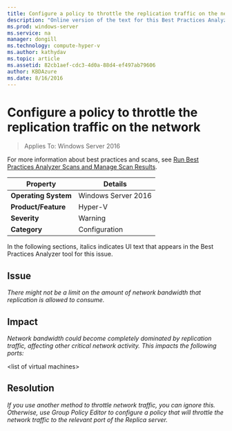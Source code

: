 ```yaml
---
title: Configure a policy to throttle the replication traffic on the network
description: "Online version of the text for this Best Practices Analyzer rule."
ms.prod: windows-server
ms.service: na
manager: dongill
ms.technology: compute-hyper-v
ms.author: kathydav
ms.topic: article
ms.assetid: 82cb1aef-cdc3-4d0a-88d4-ef497ab79606
author: KBDAzure
ms.date: 8/16/2016
---
```

# Configure a policy to throttle the replication traffic on the network

>Applies To: Windows Server 2016

For more information about best practices and scans, see [Run Best Practices Analyzer Scans and Manage Scan Results](https://go.microsoft.com/fwlink/p/?LinkID=223177).  
  
|Property|Details|  
|-|-|  
|**Operating System**|Windows Server 2016|  
|**Product/Feature**|Hyper-V|  
|**Severity**|Warning|  
|**Category**|Configuration|  
  
In the following sections, italics indicates UI text that appears in the Best Practices Analyzer tool for this issue.  
  
## Issue  
*There might not be a limit on the amount of network bandwidth that replication is allowed to consume.*  
  
## Impact  
*Network bandwidth could become completely dominated by replication traffic, affecting other critical network activity. This impacts the following ports:*  
  
\<list of virtual machines>  
  
## Resolution  
*If you use another method to throttle network traffic, you can ignore this. Otherwise, use Group Policy Editor to configure a policy that will throttle the network traffic to the relevant port of the Replica server.*  
  
  


